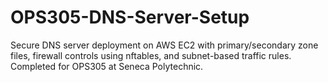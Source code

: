 # OPS305-DNS-Server-Setup
Secure DNS server deployment on AWS EC2 with primary/secondary zone files, firewall controls using nftables, and subnet-based traffic rules. Completed for OPS305 at Seneca Polytechnic.
